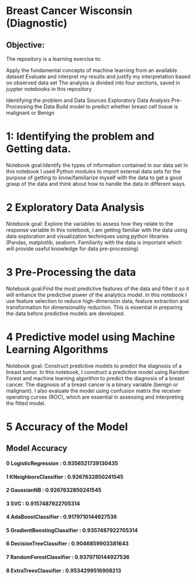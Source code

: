 # Breast Cancer Wisconsin (Diagnostic)

## Objective:

The repository is a learning exercise to:

Apply the fundamental concepts of machine learning from an available dataset
Evaluate and interpret my results and justify my interpretation based on observed data set
The analysis is divided into four sections, saved in juypter notebooks in this repository

Identifying the problem and Data Sources
Exploratory Data Analysis
Pre-Processing the Data
Build model to predict whether breast cell tissue is malignant or Benign

# 1: Identifying the problem and Getting data.
Notebook goal:Identify the types of information contained in our data set In this notebook I used Python modules to import external data sets for the purpose of getting to know/familiarize myself with the data to get a good grasp of the data and think about how to handle the data in different ways. 

# 2 Exploratory Data Analysis
Notebook goal:  Explore the variables to assess how they relate to the response variable In this notebook, I am getting familiar with the data using data exploration and visualization techniques using python libraries (Pandas, matplotlib, seaborn. Familiarity with the data is important which will provide useful knowledge for data pre-processing)

# 3 Pre-Processing the data
Notebook goal:Find the most predictive features of the data and filter it so it will enhance the predictive power of the analytics model. In this notebook I use feature selection to reduce high-dimension data, feature extraction and transformation for dimensionality reduction. This is essential in preparing the data before predictive models are developed.

# 4 Predictive model using Machine Learning Algorithms
Notebook goal: Construct predictive models to predict the diagnosis of a breast tumor. In this notebook, I construct a predictive model using Random Forest and  machine learning algorithm to predict the diagnosis of a breast cancer. The diagnosis of a breast cancer is a binary variable (benign or malignant). I also evaluate the model using confusion matrix the receiver operating curves (ROC), which are essential in assessing and interpreting the fitted model.

# 5 Accuracy of the Model
## Model	Accuracy


#### 0 LogisticRegression         : 0.9356521739130435 
#### 1 KNeighborsClassifier       : 0.9267632850241545 
#### 2 GaussianNB                 : 0.9267632850241545 
#### 3 SVC                        : 0.9157487922705314 
#### 4 AdaBoostClassifier         : 0.9179710144927536 
#### 5 GradientBoostingClassifier : 0.9357487922705314 
#### 6 DecisionTreeClassifier     : 0.9046859903381643 
#### 7 RandomForestClassifier     : 0.9379710144927536 
#### 8 ExtraTreesClassifier       : 0.9534299516908213 

